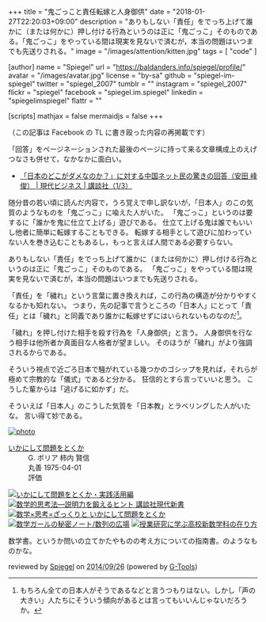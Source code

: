 +++
title = "鬼ごっこと責任転嫁と人身御供"
date =  "2018-01-27T22:20:03+09:00"
description = "ありもしない「責任」をでっち上げて誰かに（または何かに）押し付ける行為というのは正に「鬼ごっこ」そのものである。「鬼ごっこ」をやっている間は現実を見ないで済むが，本当の問題はいつまでも先送りされる。"
image = "/images/attention/kitten.jpg"
tags        = [ "code" ]

[author]
  name      = "Spiegel"
  url       = "https://baldanders.info/spiegel/profile/"
  avatar    = "/images/avatar.jpg"
  license   = "by-sa"
  github    = "spiegel-im-spiegel"
  twitter   = "spiegel_2007"
  tumblr    = ""
  instagram = "spiegel_2007"
  flickr    = "spiegel"
  facebook  = "spiegel.im.spiegel"
  linkedin  = "spiegelimspiegel"
  flattr    = ""

[scripts]
  mathjax = false
  mermaidjs = false
+++

（この記事は Facebook の TL に書き殴った内容の再掲載です）

「回答」をページネーションされた最後のページに持って来る文章構成上のえげつなさも併せて，なかなかに面白い。

- [「日本のどこがダメなのか？」に対する中国ネット民の驚きの回答（安田 峰俊） | 現代ビジネス | 講談社（1/3）](http://gendai.ismedia.jp/articles/-/54234)

随分昔の若い頃に読んだ内容で，うろ覚えで申し訳ないが，「日本人」のこの気質のようなものを「鬼ごっこ」に喩えた人がいた。
「鬼ごっこ」というのは要するに「誰かを鬼に仕立て上げる」遊びである。
仕立て上げる鬼は誰でもいいし他者に簡単に転嫁することもできる。
転嫁する相手として遊びに加わっていない人を巻き込むこともあるし，もっと言えば人間である必要すらない。

ありもしない「責任」をでっち上げて誰かに（または何かに）押し付ける行為というのは正に「鬼ごっこ」そのものである。
「鬼ごっこ」をやっている間は現実を見ないで済むが，本当の問題はいつまでも先送りされる。

「責任」を「穢れ」という言葉に置き換えれば，この行為の構造が分かりやすくなるかも知れない。
つまり，先の記事で言うところの「日本人」にとって「責任」とは「穢れ」と同義であり誰かに転嫁せずにはいられないものなのだ[^jpn1]。

[^jpn1]: もちろん全ての日本人がそうであるなどと言うつもりはない。しかし「声の大きい」人たちにそういう傾向があるとは言ってもいいんじゃないだろうか。

「穢れ」を押し付けた相手を殺す行為を「人身御供」と言う。
人身御供を行なう相手は他所者か真面目な人格者が望ましい。
そのほうが「穢れ」がより強調されるからである。

そういう視点で近ごろ日本で騒がれている幾つかのゴシップを見れば，それらが極めて宗教的な「儀式」であると分かる。
狂信的とすら言っていいと思う。
こうした輩からは「逃げるに如かず」だ。

そういえば「日本人」のこうした気質を「日本教」とラベリングした人がいたな。
言い得て妙である。

<div class="hreview" ><a class="item url" href="http://www.amazon.co.jp/exec/obidos/ASIN/4621045938/baldandersinf-22/"><img src="http://ecx.images-amazon.com/images/I/51XGP8AFX2L._SL160_.jpg" alt="photo" class="photo"  /></a><dl ><dt class="fn"><a class="item url" href="http://www.amazon.co.jp/exec/obidos/ASIN/4621045938/baldandersinf-22/">いかにして問題をとくか</a></dt><dd>G. ポリア 柿内 賢信 </dd><dd>丸善 1975-04-01</dd><dd>評価<abbr class="rating" title="4"><img src="http://g-images.amazon.com/images/G/01/detail/stars-4-0.gif" alt="" /></abbr> </dd></dl><p class="similar"><a href="http://www.amazon.co.jp/exec/obidos/ASIN/4621085298/baldandersinf-22/" target="_top"><img src="http://images.amazon.com/images/P/4621085298.09._SCTHUMBZZZ_.jpg"  alt="いかにして問題をとくか・実践活用編"  /></a> <a href="http://www.amazon.co.jp/exec/obidos/ASIN/4061497863/baldandersinf-22/" target="_top"><img src="http://images.amazon.com/images/P/4061497863.09._SCTHUMBZZZ_.jpg"  alt="数学的思考法―説明力を鍛えるヒント  講談社現代新書"  /></a> <a href="http://www.amazon.co.jp/exec/obidos/ASIN/462108819X/baldandersinf-22/" target="_top"><img src="http://images.amazon.com/images/P/462108819X.09._SCTHUMBZZZ_.jpg"  alt="数学×思考=ざっくりと  いかにして問題をとくか"  /></a> <a href="http://www.amazon.co.jp/exec/obidos/ASIN/4797375698/baldandersinf-22/" target="_top"><img src="http://images.amazon.com/images/P/4797375698.09._SCTHUMBZZZ_.jpg"  alt="数学ガールの秘密ノート/数列の広場"  /></a> <a href="http://www.amazon.co.jp/exec/obidos/ASIN/4185086180/baldandersinf-22/" target="_top"><img src="http://images.amazon.com/images/P/4185086180.09._SCTHUMBZZZ_.jpg"  alt="授業研究に学ぶ高校新数学科の在り方"  /></a> </p>
<p class="description" >数学書。というか問いの立てかたやものの考え方についての指南書。のようなものかな。</p>
<p class="gtools" >reviewed by <a href="#maker" class="reviewer">Spiegel</a> on <abbr class="dtreviewed" title="2014-09-26">2014/09/26</abbr> (powered by <a href="http://www.goodpic.com/mt/aws/index.html">G-Tools</a>)</p>
</div>
